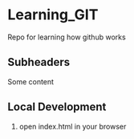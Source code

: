 # Learning_GIT
Repo for learning how github works

## Subheaders

Some content

## Local Development

1. open index.html in your browser